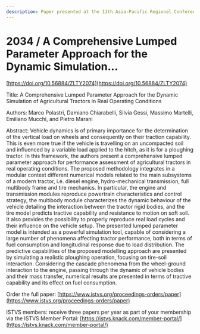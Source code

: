 ```yaml
---
description: Paper presented at the 11th Asia-Pacific Regional Conference of the ISTVS
---
```


# 2034 / A Comprehensive Lumped Parameter Approach for the Dynamic Simulation...

[https://doi.org/10.56884/ZLTY2074](https://doi.org/10.56884/ZLTY2074)

Title: A Comprehensive Lumped Parameter Approach for the Dynamic Simulation of Agricultural Tractors in Real Operating Conditions

Authors: Marco Polastri, Damiano Chiarabelli, Silvia Gessi, Massimo Martelli, Emiliano Mucchi, and Pietro Marani

Abstract: Vehicle dynamics is of primary importance for the determination of the vertical load on wheels and consequently on their traction capability. This is even more true if the vehicle is travelling on an uncompacted soil and influenced by a variable load applied to the hitch, as it is for a ploughing tractor. In this framework, the authors present a comprehensive lumped parameter approach for performance assessment of agricultural tractors in real operating conditions. The proposed methodology integrates in a modular context different numerical models related to the main subsystems of a modern tractor, i.e. diesel engine, hydro-mechanical transmission, full multibody frame and tire mechanics. In particular, the engine and transmission modules reproduce powertrain characteristics and control strategy, the multibody module characterizes the dynamic behaviour of the vehicle detailing the interaction between the tractor rigid bodies, and the tire model predicts tractive capability and resistance to motion on soft soil. It also provides the possibility to properly reproduce real load cycles and their influence on the vehicle setup. The presented lumped parameter model is intended as a powerful simulation tool, capable of considering a large number of phenomena affecting tractor performance, both in terms of fuel consumption and longitudinal response due to load distribution. The predictive capabilities of the proposed modelling approach are presented by simulating a realistic ploughing operation, focusing on tire-soil interaction. Considering the cascade phenomena from the wheel-ground interaction to the engine, passing through the dynamic of vehicle bodies and their mass transfer, numerical results are presented in terms of tractive capability and its effect on fuel consumption.

Order the full paper: [https://www.istvs.org/proceedings-orders/paper](https://www.istvs.org/proceedings-orders/paper)

ISTVS members: receive three papers per year as part of your membership via the ISTVS Member Portal: [https://istvs.knack.com/member-portal/](https://istvs.knack.com/member-portal/)

